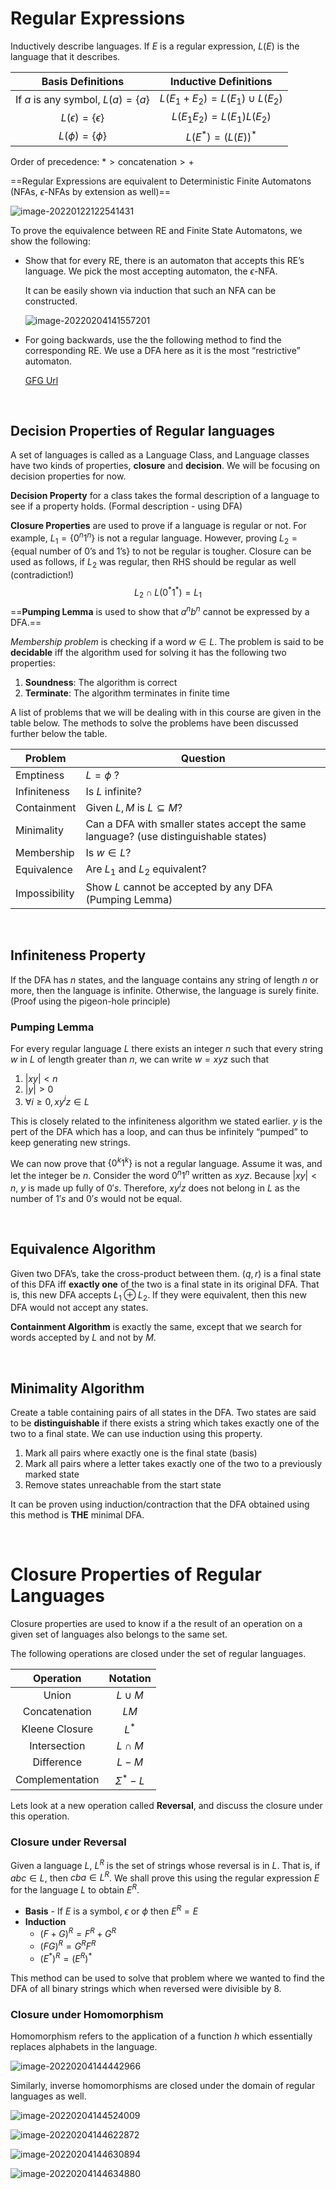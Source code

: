 # Regular Expressions

Inductively describe languages. If $E$ is a regular expression, $L(E)$ is the language that it describes.

|         Basis Definitions          |      Inductive Definitions       |
| :--------------------------------: | :------------------------------: |
| If $a$ is any symbol, $L(a)=\{a\}$ | $L(E_1+E_2) = L(E_1)\cup L(E_2)$ |
|    $L(\epsilon) = \{\epsilon\}$    |    $L(E_1E_2) = L(E_1)L(E_2)$    |
|        $L(\phi) = \{\phi\}$        |       $L(E^*) = (L(E))^*$        |

Order of precedence: $* > \text{concatenation} > +$

==Regular Expressions are equivalent to Deterministic Finite Automatons (NFAs, $\epsilon$-NFAs by extension as well)==

![image-20220122122541431](../../../assets/images/typora/image-20220122122541431.png)

To prove the equivalence between RE and Finite State Automatons, we show the following:

- Show that for every RE, there is an automaton that accepts this RE’s language. We pick the  most accepting automaton, the $\epsilon$-NFA.

  It can be easily shown via induction that such an NFA can be constructed.

  ![image-20220204141557201](../../../assets/images/typora/image-20220204141557201.png) 



- For going backwards, use the the following method to find the corresponding RE. We use a DFA here as it is the most “restrictive” automaton.

  [GFG Url](https://www.geeksforgeeks.org/generating-regular-expression-from-finite-automata/)

&nbsp;

## Decision Properties of Regular languages

A set of languages is called as a Language Class, and Language classes have two kinds of properties, **closure** and **decision**. We will be focusing on decision properties for now.

**Decision Property** for a class takes the formal description of a language to see if a property holds. (Formal description - using DFA)

**Closure Properties** are used to prove if a language is regular or not. For example, $L_1=\{0^n1^n\}$ is not a regular language. However, proving $L_2=\{\text{equal number of 0's and 1's}\}$  to not be regular is tougher. Closure can be used as follows, if $L_2$ was regular, then RHS should be regular as well (contradiction!)
$$
L_2 \cap L(0^*1^*)= L_1
$$
==**Pumping Lemma** is used to show that $a^nb^n$ cannot be expressed by a DFA.==



*Membership problem* is checking if a word $w\in L$. The problem is said to be **decidable** iff the algorithm used for solving it has the following two properties:

1. **Soundness**: The algorithm is correct
2. **Terminate**: The algorithm terminates in finite time

A list of problems that we will be dealing with in this course are given in the table below. The methods to solve the problems have been discussed further below the table.

| Problem       | Question                                                     |
| ------------- | ------------------------------------------------------------ |
| Emptiness     | $L=\phi$ ?                                                   |
| Infiniteness  | Is $L$ infinite?                                             |
| Containment   | Given $L,M$ is $L \subseteq M?$                              |
| Minimality    | Can a DFA with smaller states accept the same language? (use distinguishable states) |
| Membership    | Is $w\in L$?                                                 |
| Equivalence   | Are $L_1$ and $L_2$ equivalent?                              |
| Impossibility | Show $L$ cannot be accepted by any DFA (Pumping Lemma)       |

&nbsp;

## Infiniteness Property

If the DFA has $n$ states, and the language contains any string of length $n$ or more, then the language is infinite. Otherwise, the language is surely finite. (Proof using the pigeon-hole principle)

### Pumping Lemma

For every regular language $L$ there exists an integer $n$ such that every string $w$ in $L$ of length greater than $n$, we can write $w = xyz$ such that

1. $\vert xy \vert < n$
2. $\vert y \vert>0$
3. $\forall i\geq0, xy^iz\in L$

This is closely related to the infiniteness algorithm we stated earlier. $y$ is the pert of the DFA which has a loop, and can thus be infinitely “pumped” to keep generating new strings.

We can now prove that $\{0^k1^k\}$ is not a regular language. Assume it was, and let the integer be $n$. Consider the word $0^n1^n$ written as $xyz$. Because $\vert xy \vert<n$, $y$ is made up fully of $0's$. Therefore, $xy^iz$ does not belong in $L$ as the number of $1's$ and $0's$ would not be equal.

 &nbsp;

## Equivalence Algorithm

Given two DFA’s, take the cross-product between them. $(q,r)$ is a final state of this DFA iff **exactly one** of the two is a final state in its original DFA. That is, this new DFA accepts $L_1\oplus L_2$. If they were equivalent, then this new DFA would not accept any states. 

**Containment Algorithm** is exactly the same, except that we search for words accepted by $L$ and not by $M$.

&nbsp;

## Minimality Algorithm

Create a table containing pairs of all states in the DFA. Two states are said to be **distinguishable** if there exists a string which takes exactly one of the two to a final state. We can use induction using this property.

1. Mark all pairs where exactly one is the final state (basis)
2. Mark all pairs where a letter takes exactly one of the two to a previously marked state
3. Remove states unreachable from the start state

It can be proven using induction/contraction that the DFA obtained using this method is **THE** minimal DFA.



&nbsp;

# Closure Properties of Regular Languages

Closure properties are used to know if a the result of an operation on a given set of languages also belongs to the same set.

The following operations are closed under the set of regular languages.

|    Operation    |    Notation    |
| :-------------: | :------------: |
|      Union      |   $L\cup M$    |
|  Concatenation  |      $LM$      |
| Kleene Closure  |     $L^*$      |
|  Intersection   |   $L\cap M$    |
|   Difference    |     $L-M$      |
| Complementation | $\Sigma^* - L$ |

Lets look at a new operation called **Reversal**, and discuss the closure under this operation.



### Closure under Reversal

Given a language $L$, $L^R$ is the set of strings whose reversal is in $L$. That is, if $abc\in L$, then $cba∈ L^R$. We shall prove this using the regular expression $E$ for the language $L$ to obtain $E^R$.

- **Basis** - If $E$ is a symbol, $\epsilon$ or $\phi$ then $E^R = E$
- **Induction**
  - $(F+G)^R = F^R+G^R$
  - $(FG)^R = G^RF^R$
  - $(E^*)^R = (E^R)^*$

This method can be used to solve that problem where we wanted to find the DFA of all binary strings which when reversed were divisible by 8.



### Closure under Homomorphism

Homomorphism refers to the application of a function $h$ which essentially replaces alphabets in the language.

![image-20220204144442966](../../../assets/images/typora/image-20220204144442966.png)



Similarly, inverse homomorphisms are closed under the domain of regular languages as well.

![image-20220204144524009](../../../assets/images/typora/image-20220204144524009.png)

![image-20220204144622872](../../../assets/images/typora/image-20220204144622872.png)



![image-20220204144630894](../../../assets/images/typora/image-20220204144630894.png)

![image-20220204144634880](../../../assets/images/typora/image-20220204144634880.png)

